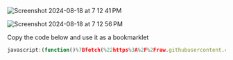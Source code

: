 ![Screenshot 2024-08-18 at 7 12 41 PM](https://github.com/user-attachments/assets/228a30ee-4b2e-43c1-91ce-b19598d87996)



![Screenshot 2024-08-18 at 7 12 56 PM](https://github.com/user-attachments/assets/fac2ec8f-afa5-4d95-9054-da3fe09c9419)


Copy the code below and use it as a bookmarklet
```javascript
javascript:(function()%7Bfetch(%22https%3A%2F%2Fraw.githubusercontent.com%2FTHEDESTROYER6667%2FBoomlearning-Cheat-GUI%2Fmain%2Fcheat.js%22).then(response%20%3D%3E%20response.text())%0A%20%20.then(code%20()%20%3D%3E%20%7B%0A%20%20%20%20const%20Cheat%20%3D%20new%20Function(code)%0A%20%20%20%20Cheat()%0A%20%20%7D%0A)%7D)()%3B
```

